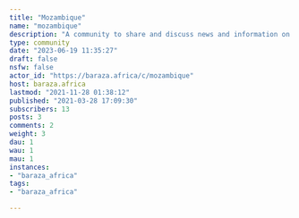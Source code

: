 ```yaml
---
title: "Mozambique" 
name: "mozambique"
description: "A community to share and discuss news and information on Mozambique. "
type: community
date: "2023-06-19 11:35:27"
draft: false
nsfw: false
actor_id: "https://baraza.africa/c/mozambique"
host: baraza.africa
lastmod: "2021-11-28 01:38:12"
published: "2021-03-28 17:09:30"
subscribers: 13
posts: 3
comments: 2
weight: 3
dau: 1
wau: 1
mau: 1
instances:
- "baraza_africa"
tags: 
- "baraza_africa"

---
```


